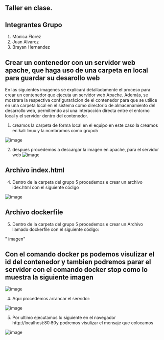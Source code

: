 ## Taller en clase.
## Integrantes Grupo

1. Monica Florez
2. Juan Alvarez
3. Brayan Hernandez

## Crear un contenedor con un servidor web apache, que haga uso de una carpeta en local para guardar su desarollo web

En las siguientes  imagenes se explicará detalladamente el proceso para crear un contenedor que ejecuta un servidor web Apache. Además, se mostrara la respectiva configurarácion de  el contenedor para que se utilice en una carpeta local en el sistema como directorio de almacenamiento del desarrollo web, permitiendo así una interacción directa entre el entorno local y el servidor dentro del contenedor.


1. creamos la carpeta de forma local en el equipo en este caso la creamos en kali linux  y la nombramos  como grupo5

![image](https://github.com/user-attachments/assets/efc86b16-ffd3-481a-949e-cba953e427a0)

2. despues procedemos a descargar la imagen en apache, para el servidor web
![image](https://github.com/user-attachments/assets/44f3c438-c5f9-49f9-9327-ddb224075366)

## Archivo index.html

4. Dentro de la carpeta del grupo 5 procedemos e crear un archivo idex.html con el siguiente código

![image](https://github.com/user-attachments/assets/540ede8a-5388-4ee2-b0df-d6240250d816)


## Archivo dockerfile

5. Dentro de la carpeta del grupo 5 procedemos e crear un Archivo llamado dockerfile  con el siguiente código:


" imagen"






## Con el comando docker ps podemos visulizar  el id del contenedor y tambien podremos parar el servidor con el comando docker stop  como lo muestra la siguiente imagen
![image](https://github.com/user-attachments/assets/2fd372f9-848b-4882-abc9-6ddba2db224c)



4. Aqui procedemos arrancar el servidor:

![image](https://github.com/user-attachments/assets/6dc73b94-5210-45c3-9bd7-1d1926f9e7d0)



5. Por ultimo ejecutamos lo siguiente en el navegador http://localhost:80:80y podremos visulizar el mensaje que colocamos

![image](https://github.com/user-attachments/assets/c0a8927f-94e8-4840-974d-82c0c1debd7e)

























